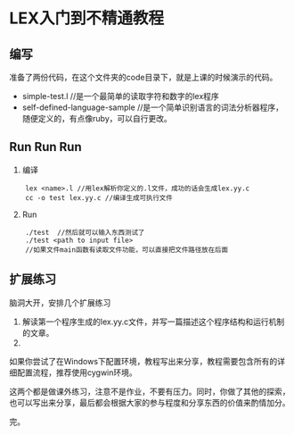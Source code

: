 # LEX入门到不精通教程


## 编写

准备了两份代码，在这个文件夹的code目录下，就是上课的时候演示的代码。

* simple-test.l //是一个最简单的读取字符和数字的lex程序
* self-defined-language-sample
//是一个简单识别语言的词法分析器程序，随便定义的，有点像ruby，可以自行更改。

## Run Run Run

1. 编译

```
    lex <name>.l //用lex解析你定义的.l文件，成功的话会生成lex.yy.c
    cc -o test lex.yy.c //编译生成可执行文件
```

2. Run

```
    ./test  //然后就可以输入东西测试了
    ./test <path to input file>
    //如果文件main函数有读取文件功能，可以直接把文件路径放在后面
```

## 扩展练习

脑洞大开，安排几个扩展练习

1. 解读第一个程序生成的lex.yy.c文件，并写一篇描述这个程序结构和运行机制的文章。
2.
如果你尝试了在Windows下配置环境，教程写出来分享，教程需要包含所有的详细配置流程，推荐使用cygwin环境。

这两个都是做课外练习，注意不是作业，不要有压力。同时，你做了其他的探索，也可以写出来分享，最后都会根据大家的参与程度和分享东西的价值来酌情加分。

完。
